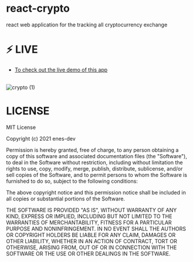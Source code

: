# react-crypto
react web application for the tracking all cryptocurrency exchange


# ⚡ LIVE 

 * <a href="https://react-cryptoo.herokuapp.com/">To check out the live demo of this app</a></br> </br> 

![crypto (1)](https://user-images.githubusercontent.com/72499839/116439465-40a3d800-a858-11eb-8b94-faeca3cc3e84.png)


# LICENSE

MIT License

Copyright (c) 2021 enes-dev

Permission is hereby granted, free of charge, to any person obtaining a copy
of this software and associated documentation files (the "Software"), to deal
in the Software without restriction, including without limitation the rights
to use, copy, modify, merge, publish, distribute, sublicense, and/or sell
copies of the Software, and to permit persons to whom the Software is
furnished to do so, subject to the following conditions:

The above copyright notice and this permission notice shall be included in all
copies or substantial portions of the Software.

THE SOFTWARE IS PROVIDED "AS IS", WITHOUT WARRANTY OF ANY KIND, EXPRESS OR
IMPLIED, INCLUDING BUT NOT LIMITED TO THE WARRANTIES OF MERCHANTABILITY,
FITNESS FOR A PARTICULAR PURPOSE AND NONINFRINGEMENT. IN NO EVENT SHALL THE
AUTHORS OR COPYRIGHT HOLDERS BE LIABLE FOR ANY CLAIM, DAMAGES OR OTHER
LIABILITY, WHETHER IN AN ACTION OF CONTRACT, TORT OR OTHERWISE, ARISING FROM,
OUT OF OR IN CONNECTION WITH THE SOFTWARE OR THE USE OR OTHER DEALINGS IN THE
SOFTWARE.
